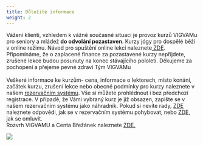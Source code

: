 ```yaml
---
title: Důležité informace
weight: 2
---
```

Vážení klienti, 
vzhledem k vážné současné situaci je provoz kurzů VIGVAMu pro seniory a mládež **do odvolání pozastaven**. Kurzy jógy pro dospělé běží v online režimu. Návod pro spuštění online lekcí naleznete[ ZDE](https://www.brezanek.cz/assets/1-dokumenty/online%20lekce%20n%C3%A1vod.pdf).\
Připomínáme, že o zaplacené finance za pozastavené kurzy nepřijdete, zrušené lekce budou posunuty na konec stávajícího pololetí.
Děkujeme za pochopení a přejeme pevné zdraví
Tým VIGVAMu\
\
Veškeré informace ke kurzům- cena, informace o lektorech, místo konání, začátek kurzu, zrušení lekce nebo obecné podmínky pro kurzy naleznete v našem [rezervačním systému](https://vigvam.webooker.eu/). Vše si můžete prohlédnout i bez předchozí registrace. V případě, že Vámi vybraný kurz je již obsazen, zapište se v našem rezervačním systému jako náhradník. Pokud si nevíte rady, [ZDE](https://vigvam.webooker.eu/HtmlContent?contentType=1) naleznete odpovědi, jak se v rezervačním systému pohybovat, nebo [ZDE](https://webooker.freshdesk.com/support/solutions/articles/19000065943-omluvy-a-n%C3%A1hrady-ze-strany-klienta-verze-pro-pc), jak se omluvit.\
Rozvrh VIGVAMU a Centa Břežánek naleznete [ZDE.](https://www.brezanek.cz/assets/1-dokumenty/rozvrh_1_pol_2020_21.pdf)

![](/images/uploads/vigvam_500x408.png)